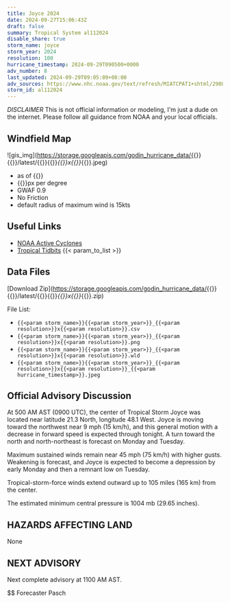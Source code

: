```yaml
---
title: Joyce 2024
date: 2024-09-27T15:06:43Z
draft: false
summary: Tropical System al112024
disable_share: true
storm_name: joyce
storm_year: 2024
resolution: 100
hurricane_timestamp: 2024-09-29T090500+0000
adv_number: 8
last_updated: 2024-09-29T09:05:09+00:00
adv_sources: https://www.nhc.noaa.gov/text/refresh/MIATCPAT1+shtml/290838.shtml;https://www.nhc.noaa.gov/refresh/graphics_at1+shtml/084038.shtml?cone
storm_id: al112024
---
```

*DISCLAIMER* This is not official information or modeling, I'm just a dude on the internet.  Please follow all guidance from NOAA and your local officials.

## Windfield Map
![gis_img](https://storage.googleapis.com/godin_hurricane_data/{{<param storm_name>}}{{<param storm_year>}}/latest/{{<param storm_name>}}{{<param storm_year>}}_{{<param resolution>}}x{{<param resolution>}}_{{<param hurricane_timestamp>}}.jpeg)

- as of {{<param last_updated>}}
- {{<param resolution>}}px per degree
- GWAF 0.9
- No Friction
- default radius of maximum wind is 15kts

## Useful Links
- [NOAA Active Cyclones](https://www.nhc.noaa.gov/)
- [Tropical Tidbits](https://www.tropicaltidbits.com/storminfo/)
{{< param_to_list >}}

## Data Files
[Download Zip](https://storage.googleapis.com/godin_hurricane_data/{{<param storm_name>}}{{<param storm_year>}}/latest/{{<param storm_name>}}{{<param storm_year>}}_{{<param resolution>}}x{{<param resolution>}}_{{<param hurricane_timestamp>}}.zip)

File List:
- `{{<param storm_name>}}{{<param storm_year>}}_{{<param resolution>}}x{{<param resolution>}}.csv`
- `{{<param storm_name>}}{{<param storm_year>}}_{{<param resolution>}}x{{<param resolution>}}.png`
- `{{<param storm_name>}}{{<param storm_year>}}_{{<param resolution>}}x{{<param resolution>}}.wld`
- `{{<param storm_name>}}{{<param storm_year>}}_{{<param resolution>}}x{{<param resolution>}}_{{<param hurricane_timestamp>}}.jpeg`


## Official Advisory Discussion
At 500 AM AST (0900 UTC), the center of Tropical Storm Joyce was
located near latitude 21.3 North, longitude 48.1 West.  Joyce is
moving toward the northwest near 9 mph (15 km/h), and this general
motion with a decrease in forward speed is expected through tonight. 
A turn toward the north and north-northeast is forecast on Monday 
and Tuesday.
 
Maximum sustained winds remain near 45 mph (75 km/h) with higher 
gusts.  Weakening is forecast, and Joyce is expected to become a 
depression by early Monday and then a remnant low on Tuesday.

Tropical-storm-force winds extend outward up to 105 miles (165 km)
from the center.
 
The estimated minimum central pressure is 1004 mb (29.65 inches).
 
 
HAZARDS AFFECTING LAND
----------------------
None
 
 
NEXT ADVISORY
-------------
Next complete advisory at 1100 AM AST.
 
$$
Forecaster Pasch